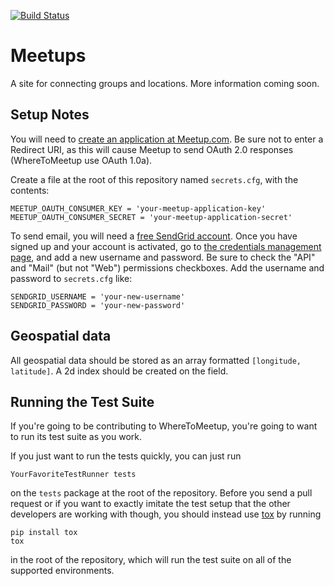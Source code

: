 [![Build Status](https://secure.travis-ci.org/NYCPython/wheretomeetup.png?branch=develop)](http://travis-ci.org/NYCPython/wheretomeetup)

# Meetups

A site for connecting groups and locations. More information coming soon.


## Setup Notes

You will need to [create an application at
Meetup.com](http://www.meetup.com/meetup_api/oauth_consumers/create/). Be sure not to
enter a Redirect URI, as this will cause Meetup to send OAuth 2.0 responses
(WhereToMeetup use OAuth 1.0a).

Create a file at the root of this repository named `secrets.cfg`, with the
contents:

    MEETUP_OAUTH_CONSUMER_KEY = 'your-meetup-application-key'
    MEETUP_OAUTH_CONSUMER_SECRET = 'your-meetup-application-secret'

To send email, you will need a [free SendGrid
account](http://sendgrid.com/user/signup). Once you have signed up and your
account is activated, go to [the credentials management
page](https://sendgrid.com/credentials), and add a new username and
password. Be sure to check the "API" and "Mail" (but not "Web") permissions
checkboxes. Add the username and password to `secrets.cfg` like:

    SENDGRID_USERNAME = 'your-new-username'
    SENDGRID_PASSWORD = 'your-new-password'

## Geospatial data

All geospatial data should be stored as an array formatted
`[longitude, latitude]`. A 2d index should be created on the field.

## Running the Test Suite

If you're going to be contributing to WhereToMeetup, you're going to want to
run its test suite as you work.

If you just want to run the tests quickly, you can just run

    YourFavoriteTestRunner tests

on the `tests` package at the root of the repository. Before you send a pull
request or if you want to exactly imitate the test setup that the other
developers are working with though, you should instead use
[tox](http://tox.readthedocs.org/en/latest/index.html) by running

    pip install tox
    tox

in the root of the repository, which will run the test suite on all of the
supported environments.
